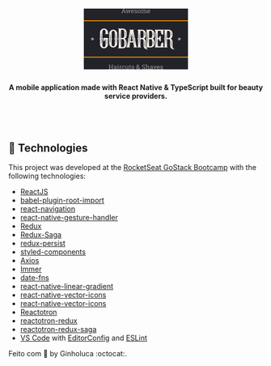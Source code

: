
<h1 align="center">
    <img alt="GoBarber App" src="./src/assets/pintada.png" />
    <br>
</h1>


<h4 align="center">
  A mobile application made with React Native & TypeScript built for beauty service providers.
</h4>
<p align="center">
 <br>
 <br>
    
## :rocket: Technologies

This project was developed at the [RocketSeat GoStack Bootcamp](https://rocketseat.com.br/bootcamp) with the following technologies:

-  [ReactJS](https://reactjs.org/)
-  [babel-plugin-root-import](https://github.com/entwicklerstube/babel-plugin-root-import)
-  [react-navigation](https://reactnavigation.org/)
-  [react-native-gesture-handler](https://github.com/kmagiera/react-native-gesture-handler)
-  [Redux](https://redux.js.org/)
-  [Redux-Saga](https://redux-saga.js.org/)
-  [redux-persist](https://github.com/rt2zz/redux-persist)
-  [styled-components](https://www.styled-components.com/)
-  [Axios](https://github.com/axios/axios)
-  [Immer](https://github.com/immerjs/immer)
-  [date-fns](https://date-fns.org/)
-  [react-native-linear-gradient](https://github.com/react-native-community/react-native-linear-gradient)
-  [react-native-vector-icons](https://github.com/oblador/react-native-vector-icons)
-  [react-native-vector-icons](https://github.com/oblador/react-native-vector-icons)
-  [Reactotron](https://infinite.red/reactotron)
-  [reactotron-redux](https://github.com/infinitered/reactotron-redux)
-  [reactotron-redux-saga](https://github.com/infinitered/reactotron-redux-sagan)
-  [VS Code][vc] with [EditorConfig][vceditconfig] and [ESLint][vceslint]

 
 


[nodejs]: https://nodejs.org/
[yarn]: https://yarnpkg.com/
[vc]: https://code.visualstudio.com/
[vceditconfig]: https://marketplace.visualstudio.com/items?itemName=EditorConfig.EditorConfig
[vceslint]: https://marketplace.visualstudio.com/items?itemName=dbaeumer.vscode-eslint

Feito com 💜 by Ginholuca :octocat:.
